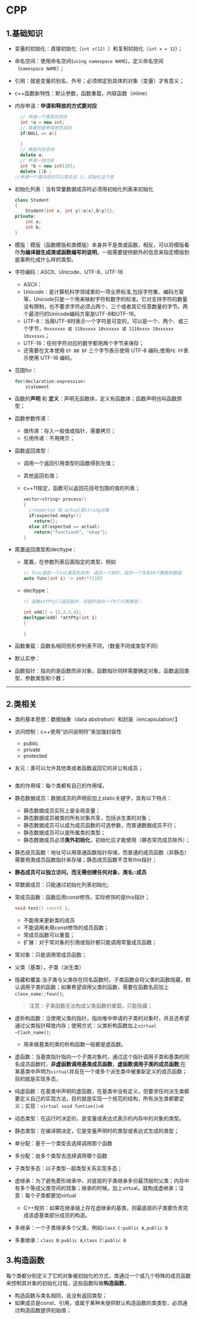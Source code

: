 # CPP
## 1.基础知识
- 变量的初始化：直接初始化（`int x(12) `）和复制初始化（` int x = 12 `）；

- 命名空间：使用命名空间(`using namespace NAME`)，定义命名空间（`namespace NAME`）；

- 引用：就是变量的别名、外号；必须绑定到具体的对象（变量）才有意义；

- c++函数新特性：默认参数，函数重载，内联函数（inline）

- 内存申请：**申请和释放的方式要对应**
  ``` c++
    // 申请一个类型的内存
    int *a = new int;
    // 需要检查申请是否成功
    if(NULL == a){
    
    }
    // 释放内存空间
    delete a;
    // 申请一块内存
    int *b = new int[10];
    delete []b ;
  //申请一个类内存时可以类名加（），初始化这个类
  ```

- 初始化列表：当有常量数据成员时必须用初始化列表来初始化
  ```c++
  class Student
  {
      Student(int x, int y):a(x),b(y){};
  private:
      int a;
      int b;
  }
  ```

- 模版：模版（函数模版和类模版）本身并不是类或函数，相反，可以将模版看作**为编译器生成类或函数编写的说明**。一般需要提供额外的信息来指定模版到底事例化成什么样的类型。

- 字符编码：ASCII、Unicode、UTF-8、UTF-16
    - ASCII：
    - Unicode：是计算机科学领域里的一项业界标准,包括字符集、编码方案等，Unicode只是一个用来映射字符和数字的标准。它对支持字符的数量没有限制，也不要求字符必须占两个、三个或者其它任意数量的字节。两个最流行的Unicode编码方案是UTF-8和UTF-16。
    - UTF-8：当用UTF-8时表示一个字符是可变的，可以是一个、两个、或三个字节，`0xxxxxxx 或 110xxxxx 10xxxxxx 或 1110xxxx 10xxxxxx 10xxxxxx`；
    - UTF-16：任何字符对应的数字都用两个字节来保存；
    - 还需要在文本使用 `EF BB BF` 三个字节表示使用 UTF-8 编码;使用` FE FF `表示使用 UTF-16 编码。

- 范围for：

    ```c++
    for(declaration:expression)
      	statement
    ```

- 函数的**声明** 和 **定义**：声明无函数体，定义有函数体；函数声明也叫函数原型；

- 函数参数传递：

    - 值传递：存入一般值或指针，需要拷贝；
    - 引用传递：不用拷贝；

- 函数返回类型：

  - 调用一个返回引用类型的函数得到左值；

  - 其他返回右值；

  - c++11规定，函数可以返回花括号包围的值的列表；

    ```c++
    vector<string> process()
    {
      //expected 和 actual是string对象
      if(expected.empty())
        return{};
      else if(expected == actual)
        return{"functionX", "okay"};
    }
    ```

- 尾置返回类型和decltype：

    - 尾置，在参数列表后面指定的类型，例如
      ```c++
      // func接受一个int类型的实参，返回一个指针，指向一个含有10个整数的数组
      auto func(int i) -> int(*)[10]	
      ```

    - decltype：

      ```c++
      // 函数attPty()返回指针，该指针指向一个4个元素数组；

      int odd[] = {1,2,3,4};
      decltype(odd) *attPty(int i)
      {
        
      }
      ```

- 函数重载：函数名相同但形参列表不同，（数量不同或类型不同）

- 默认实参：

- 函数指针：指向的是函数而非对象，函数指针同样需要确定对象，函数返回类型，参数类型和个数；

---
## 2.类相关

- 类的基本思想：数据抽象（data abstration）和封装（encapsulation）】

- 访问控制：c++使用“访问说明符”来加强封装性

  - public
  - private
  - protected

- 友元：类可以允许其他类或者函数返回它的非公有成员；

  ```c++

  ```


- 类的作用域：每个类都有自己的作用域，

- 静态数据成员：数据成员的声明前加上static关键字，具有以下特点：

    - 静态数据成员实际上是全局变量；
    - 静态数据成员被类的所有对象共享，包括派生类的对象；
    - 静态数据成员可以成为成员函数的可选参数，而普通数据成员不行；
    - 静态数据成员可以是所属类的类型；
    - 静态数据成员必须**类外初始化**，初始化后才能使用（静态常亮成员除外）；

- 静态成员函数：地址可以用普通函数指针存储，而普通的成员函数（非静态）需要用类成员函数指针来存储；静态成员函数不含有this指针；

- **静态成员可以独立访问，而无需创建任何对象，类名::成员**

- 常数据成员：只能通过初始化列表初始化;

- 常成员函数：函数后用const修饰，实际修饰的是this指针；
    ```c++
    void test() const{ };
    ```
    - 不能用来更新类的成员
    - 不能调用未用const修饰的成员函数；
    - 常成员函数可以重载；
    - 扩展：对于常对象的引用或指针都只能调用常量成员函数；

- 常对象：只能调用常成员函数；

- 父类（基类），子类（派生类）

- 隐藏和覆盖:当子类与父类存在同名函数时，子类函数会将父类的函数隐藏，默认调用子类的函数；如果希望调用父类的函数，需要在函数名前加上`clase_name::foun()`;
  > 注意：子类函数无法构成父类函数的重载，只能隐藏；

- 虚析构函数：当使用父类的指针，指向堆中申请的子类的对象时，并且还希望通过父类指针释放内存；使用方式：父类析构函数加上`virtual ~Clash_name()`;
  - 用来做基类的类的析构函数一般都是虚函数。

- 虚函数：当基类指针指向一个子类对象时，通过这个指针调用子类和基类的同名成员函数时，**非虚函数调用基类成员函数**，**虚函数调用子类的成员函数**;在某基类中声明为`virtual`并且在一个或多个派生类中被重新定义的成员函数；目的就是实现多态，

- 纯虚函数：在基类中声明的虚函数，在基类中没有定义，但要求任何派生类都要定义自己的实现方法，目的就是实现一个规范的结构，所有派生类都要定义；实现：`virtual void funtion()=0`

- 动态类型：在运行时决定的，是变量或表达式表示的内存中的对象的类型。

- 静态类型：在编译期决定，它是变量声明时的类型或表达式生成的类型；

- 单分配：基于一个类型去选择调用那个函数

- 多分配：由多个类型去选择调用哪个函数

- 子类型多态：以子类型--超类型关系实现多态；

- 虚继承：为了避免菱形继承中，对底层的子类继承多份最顶层的父类；内存中有多个等成父类空间的现象；继承的时候，加上virtual，就构成虚继承；注意：每个子类都要加virtual
  - C++规则：如果在继承链上存在虚继承的基类，则最底层的子类要负责完成该虚基类部分成员的构造。

- 多继承：一个子类继承多个父类，例如`class C:public A,public B`

- 多重继承：`class B:public A`,`class C:public B`

## 3.构造函数

每个类都分别定义了它的对象被初始化的方式，类通过一个或几个特殊的成员函数来控制其对象的初始化过程，这些函数叫做**构造函数**，

- 构造函数与类名相同，且没有返回类型；
- 如果成员是const、引用，或属于某种未提供默认构造函数的类类型，必须通过构造函数提供初始值；